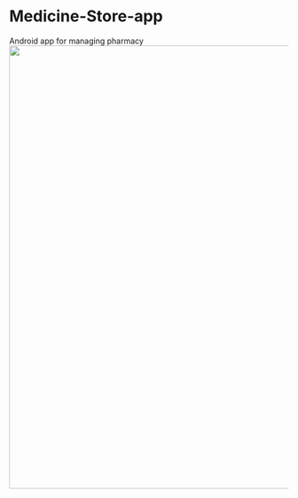 # Medicine-Store-app
Android app for managing pharmacy
<img src="Group 1.jpg" width="1000" height="800"/>
